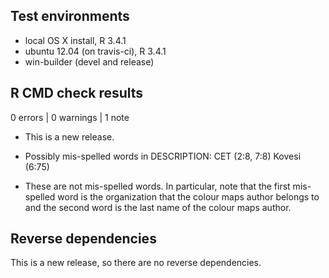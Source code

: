 ## Test environments
* local OS X install, R 3.4.1
* ubuntu 12.04 (on travis-ci), R 3.4.1
* win-builder (devel and release)

## R CMD check results

0 errors | 0 warnings | 1 note

* This is a new release.

* Possibly mis-spelled words in DESCRIPTION:
  CET (2:8, 7:8)
  Kovesi (6:75)
  
* These are not mis-spelled words. In particular, note that the first mis-spelled word is the organization that the colour maps author belongs to and the second word is the last name of the colour maps author.

## Reverse dependencies

This is a new release, so there are no reverse dependencies.
